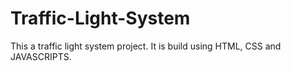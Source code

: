# Traffic-Light-System
This a traffic light system project. It is build using HTML, CSS and JAVASCRIPTS.
